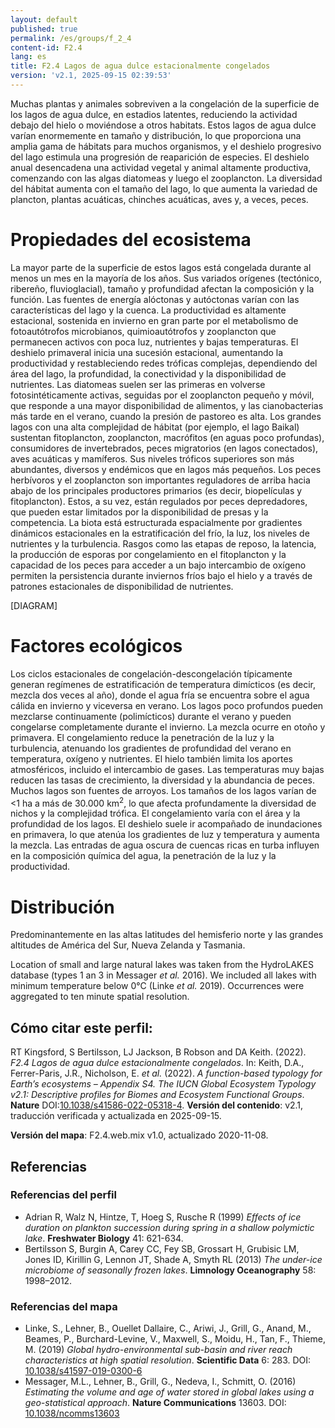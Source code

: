 ```yaml
---
layout: default
published: true
permalink: /es/groups/f_2_4
content-id: F2.4
lang: es
title: F2.4 Lagos de agua dulce estacionalmente congelados
version: 'v2.1, 2025-09-15 02:39:53'
---
```


Muchas plantas y animales sobreviven a la congelación de la superficie de los lagos de agua dulce, en estadios latentes, reduciendo la actividad debajo del hielo o moviéndose a otros habitats. Estos lagos de agua dulce varían enormemente en tamaño y distribución, lo que proporciona una amplia gama de hábitats para muchos organismos, y el deshielo progresivo del lago estimula una progresión de reaparición de especies. El deshielo anual desencadena una actividad vegetal y animal altamente productiva, comenzando con las algas diatomeas y luego el zooplancton. La diversidad del hábitat aumenta con el tamaño del lago, lo que aumenta la variedad de plancton, plantas acuáticas, chinches acuáticas, aves y, a veces, peces.

# Propiedades del ecosistema
 
La mayor parte de la superficie de estos lagos está congelada durante al menos un mes en la mayoría de los años. Sus variados orígenes (tectónico, ribereño, fluvioglacial), tamaño y profundidad afectan la composición y la función. Las fuentes de energía alóctonas y autóctonas varían con las características del lago y la cuenca. La productividad es altamente estacional, sostenida en invierno en gran parte por el metabolismo de fotoautótrofos microbianos, quimioautótrofos y zooplancton que permanecen activos con poca luz, nutrientes y bajas temperaturas. El deshielo primaveral inicia una sucesión estacional, aumentando la productividad y restableciendo redes tróficas complejas, dependiendo del área del lago, la profundidad, la conectividad y la disponibilidad de nutrientes. Las diatomeas suelen ser las primeras en volverse fotosintéticamente activas, seguidas por el zooplancton pequeño y móvil, que responde a una mayor disponibilidad de alimentos, y las cianobacterias más tarde en el verano, cuando la presión de pastoreo es alta. Los grandes lagos con una alta complejidad de hábitat (por ejemplo, el lago Baikal) sustentan fitoplancton, zooplancton, macrófitos (en aguas poco profundas), consumidores de invertebrados, peces migratorios (en lagos conectados), aves acuáticas y mamíferos. Sus niveles tróficos superiores son más abundantes, diversos y endémicos que en lagos más pequeños. Los peces herbívoros y el zooplancton son importantes reguladores de arriba hacia abajo de los principales productores primarios (es decir, biopelículas y fitoplancton). Estos, a su vez, están regulados por peces depredadores, que pueden estar limitados por la disponibilidad de presas y la competencia. La biota está estructurada espacialmente por gradientes dinámicos estacionales en la estratificación del frío, la luz, los niveles de nutrientes y la turbulencia. Rasgos como las etapas de reposo, la latencia, la producción de esporas por congelamiento en el fitoplancton y la capacidad de los peces para acceder a un bajo intercambio de oxígeno permiten la persistencia durante inviernos fríos bajo el hielo y a través de patrones estacionales de disponibilidad de nutrientes.

[DIAGRAM]

# Factores ecológicos
 
Los ciclos estacionales de congelación-descongelación típicamente generan regímenes de estratificación de temperatura dimícticos (es decir, mezcla dos veces al año), donde el agua fría se encuentra sobre el agua cálida en invierno y viceversa en verano. Los lagos poco profundos pueden mezclarse continuamente (polimícticos) durante el verano y pueden congelarse completamente durante el invierno. La mezcla ocurre en otoño y primavera. El congelamiento reduce la penetración de la luz y la turbulencia, atenuando los gradientes de profundidad del verano en temperatura, oxígeno y nutrientes. El hielo también limita los aportes atmosféricos, incluido el intercambio de gases. Las temperaturas muy bajas reducen las tasas de crecimiento, la diversidad y la abundancia de peces. Muchos lagos son fuentes de arroyos. Los tamaños de los lagos varían de <1 ha a más de 30.000 km<sup>2</sup>, lo que afecta profundamente la diversidad de nichos y la complejidad trófica. El congelamiento varía con el área y la profundidad de los lagos. El deshielo suele ir acompañado de inundaciones en primavera, lo que atenúa los gradientes de luz y temperatura y aumenta la mezcla. Las entradas de agua oscura de cuencas ricas en turba influyen en la composición química del agua, la penetración de la luz y la productividad.
 
# Distribución
 
Predominantemente en las altas latitudes del hemisferio norte y las grandes altitudes de América del Sur, Nueva Zelanda y Tasmania.

Location of small and large natural lakes was taken from the HydroLAKES database (types 1 an 3 in Messager _et al._ 2016). We included all lakes with minimum temperature below 0°C (Linke _et al._ 2019). Occurrences were aggregated to ten minute spatial resolution.

## Cómo citar este perfil:

RT Kingsford, S Bertilsson, LJ Jackson, B Robson and DA Keith. (2022). *F2.4 Lagos de agua dulce estacionalmente congelados*. In: Keith, D.A., Ferrer-Paris, J.R., Nicholson, E. *et al.* (2022). *A function-based typology for Earth’s ecosystems – Appendix S4. The IUCN Global Ecosystem Typology v2.1: Descriptive profiles for Biomes and Ecosystem Functional Groups*. **Nature** DOI:[10.1038/s41586-022-05318-4](https://doi.org/10.1038/s41586-022-05318-4).
**Versión del contenido**: v2.1, traducción verificada y actualizada en 2025-09-15.

**Versión del mapa**: F2.4.web.mix v1.0, actualizado 2020-11-08.

## Referencias

### Referencias del perfil
* Adrian R, Walz N, Hintze, T, Hoeg S, Rusche R  (1999) *Effects of ice duration on plankton succession during spring in a shallow polymictic lake*. **Freshwater Biology**  41: 621-634.
* Bertilsson S, Burgin A, Carey CC, Fey SB, Grossart H, Grubisic LM, Jones ID, Kirillin G, Lennon JT, Shade A, Smyth RL  (2013) *The under-ice microbiome of seasonally frozen lakes*. **Limnology Oceanography** 58: 1998–2012.

### Referencias del mapa
* Linke, S., Lehner, B., Ouellet Dallaire, C., Ariwi, J., Grill, G., Anand, M., Beames, P., Burchard-Levine, V., Maxwell, S., Moidu, H., Tan, F., Thieme, M.  (2019) *Global hydro-environmental sub-basin and river reach characteristics at high spatial resolution*. **Scientific Data** 6: 283. DOI: [10.1038/s41597-019-0300-6](http://doi.org/10.1038/s41597-019-0300-6)
* Messager, M.L., Lehner, B., Grill, G., Nedeva, I., Schmitt, O.  (2016) *Estimating the volume and age of water stored in global lakes using a geo-statistical approach*. **Nature Communications** 13603. DOI: [10.1038/ncomms13603](http://doi.org/10.1038/ncomms13603)
